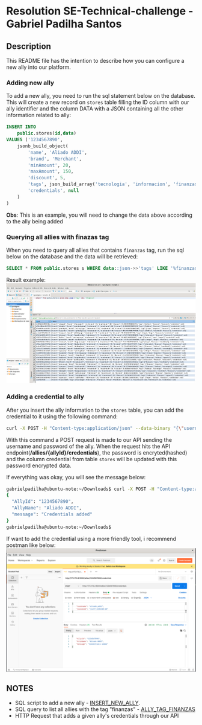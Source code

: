 # Resolution SE-Technical-challenge - Gabriel Padilha Santos

## Description

This README file has the intention to describe how you can configure a new ally into our platform.

### Adding new ally

To add a new ally, you need to run the sql statement below on the database. This will create a new record on `stores` table filling the ID column with our ally identifier and the column DATA with a JSON containing all the other information related to ally:

``` sql
INSERT INTO
	public.stores(id,data)
VALUES ('1234567890', 
    jsonb_build_object(
        'name', 'Aliado ADDI', 
        'brand', 'Merchant',
        'minAmount', 20,
        'maxAmount', 150,
        'discount', 5,
        'tags', json_build_array('tecnologia', 'informacion', 'finanzas'),
        'credentials', null
    )
)
```

**Obs**: This is an example, you will need to change the data above according to the ally being added

### Querying all allies with finazas tag

When you need to query all allies that contains `finanzas` tag, run the sql below on the database and the data will be retrieved:

``` sql
SELECT * FROM public.stores s WHERE data::json->>'tags' LIKE '%finanzas%'
```

Result example:
![](select_tags.png)

### Adding a credential to ally

After you insert the ally information to the `stores` table, you can add the credential to it using the following command:
```sh
curl -X POST -H "Content-type:application/json" --data-binary "{\"username\": \"aliado_addi\", \"password\": \"}sxh7_5}BdJ4K:Qf\"}" http://localhost:5000/allies/1234567890/credentials
```
With this command a POST request is made to our API sending the username and password of the ally. When the request hits the API endpoint(**/allies/{allyId}/credentials**), the password is encryted(hashed) and the column credential from table `stores` will be updated with this password encrypted data.

If everything was okay, you will see the message below:
```sh
gabrielpadilha@ubuntu-note:~/Downloads$ curl -X POST -H "Content-type:application/json" --data-binary "{\"username\": \"aliado_addi\", \"password\": \"}sxh7_5}BdJ4K:Qf\"}" http://localhost:5000/allies/1234567890/credentials
{
  "AllyId": "1234567890", 
  "AllyName": "Aliado ADDI", 
  "message": "Credentials added"
}
gabrielpadilha@ubuntu-note:~/Downloads$ 

```


If want to add the credential using a more friendly tool, i recommend postman like below:
![](postman_http_request.png)

## NOTES
- SQL script to add a new ally - [INSERT_NEW_ALLY](insert.sql).
- SQL query to list all allies with the tag "finanzas" - [ALLY_TAG_FINANZAS](select_tags_like_finanzas.sql)
- HTTP Request that adds a given ally's credentials through our API 

